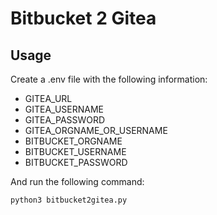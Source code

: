 # Bitbucket 2 Gitea

## Usage
Create a .env file with the following information:
- GITEA_URL
- GITEA_USERNAME
- GITEA_PASSWORD
- GITEA_ORGNAME_OR_USERNAME
- BITBUCKET_ORGNAME
- BITBUCKET_USERNAME
- BITBUCKET_PASSWORD


And run the following command:
```sh
python3 bitbucket2gitea.py
```
